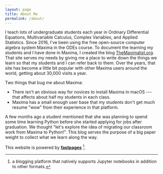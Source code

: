 ```yaml
---
layout: page
title: About Me
permalink: /about/
---
```


I teach lots of undergraduate students each year in Ordinary Differential Equations, Multivariable Calculus, Complex Variables, and Applied Statistics.  Since 2016, I've been using the free open-source computer algebra system Maxima in the ODEs course.  To document the learning my students and I have done in Maxima, I created the blog [TheMaximalist.org](https://TheMaximalist.org).  That site serves my needs by giving me a place to write down the things we learn so that my students and I can refer back to them.  Over the years, that site has become a little bit popular with other Maxima users around the world, getting about 30,000 visits a year.

Two things that bug me about Maxima:
* There isn't an obvious way for novices to install Maxima in macOS --- that affects about half my students in each class.
* Maxima has a small enough user base that my students don't get much resume "wow" from their experience in that platform.

A few months ago a student mentioned that she was planning to spend some time learning Python before she started applying for jobs after graduation.  We thought "let's explore the idea of migrating our classroom work from Maxima to Python!".  This blog serves the purpose of a big paper weight to collect what we learn along the way.

This website is powered by **[fastpages](https://github.com/fastai/fastpages)** [^1].




[^1]:a blogging platform that natively supports Jupyter notebooks in addition to other formats.
